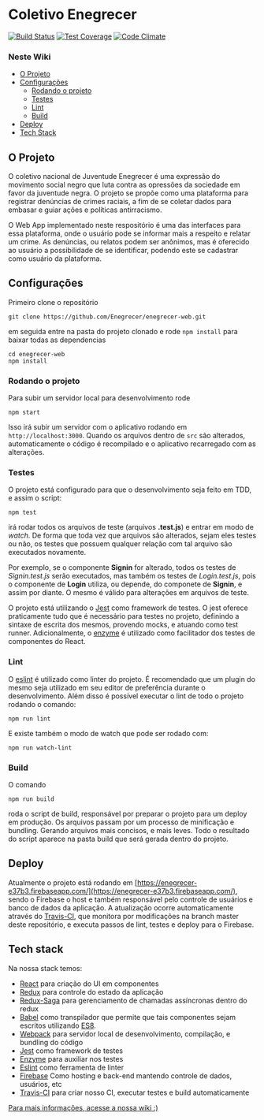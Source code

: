 # Coletivo Enegrecer
[![Build Status](https://travis-ci.org/Enegrecer/enegrecer-web.svg?branch=master)](https://travis-ci.org/Enegrecer/enegrecer-web)
[![Test Coverage](https://codeclimate.com/github/Enegrecer/enegrecer-web/badges/coverage.svg)](https://codeclimate.com/github/Enegrecer/enegrecer-web/coverage)
[![Code Climate](https://codeclimate.com/github/codeclimate/codeclimate/badges/gpa.svg)](https://codeclimate.com/github/Enegrecer/enegrecer-web)

### Neste Wiki
* [O Projeto](#o-projeto)
* [Configurações](#configurações)
  * [Rodando o projeto](#rodando-o-projeto)
  * [Testes](#testes)
  * [Lint](#lint)
  * [Build](#build)
* [Deploy](#deploy)
* [Tech Stack](#tech-stack)

## O Projeto

O coletivo nacional de Juventude Enegrecer é uma expressão do movimento social negro que luta contra as opressões da sociedade em favor da juventude negra. O projeto se propõe como uma plataforma para registrar denúncias de crimes raciais, a fim de se coletar dados para embasar e guiar ações e políticas antirracismo.

O Web App implementado neste respositório é uma das interfaces para essa plataforma, onde o usuário pode se informar mais a respeito e relatar um crime. As denúncias, ou relatos podem ser anônimos, mas é oferecido ao usuário a possibilidade de se identificar, podendo este se cadastrar como usuário da plataforma.

## Configurações

Primeiro clone o repositório
```shell
git clone https://github.com/Enegrecer/enegrecer-web.git
```

em seguida entre na pasta do projeto clonado e rode `npm install` para baixar todas as dependencias
```shell
cd enegrecer-web
npm install
```

### Rodando o projeto

Para subir um servidor local para desenvolvimento rode

```shell
npm start
```

Isso irá subir um servidor com o aplicativo rodando em `http://localhost:3000`. Quando os arquivos dentro de `src` são alterados, automaticamente o código é recompilado e o aplicativo recarregado com as alterações.

### Testes

O projeto está configurado para que o desenvolvimento seja feito em TDD, e assim o script:

```shell
npm test
```

irá rodar todos os arquivos de teste (arquivos __.test.js__) e entrar em modo de _watch_. De forma que toda vez que arquivos são alterados, sejam eles testes ou não, os testes que possuem qualquer relação com tal arquivo são executados novamente.

Por exemplo, se o componente __Signin__ for alterado, todos os testes de _Signin.test.js_ serão executados, mas também os testes de _Login.test.js_, pois o componente de __Login__ utiliza, ou depende, do componete de __Signin__, e assim por diante. O mesmo é válido para alterações em arquivos de teste.

O projeto está utilizando o [Jest](https://facebook.github.io/jest/) como framework de testes. O jest oferece praticamente tudo que é necessário para testes no projeto, definindo a sintaxe de escrita dos mesmos, provendo mocks, e atuando como test runner. Adicionalmente, o [enzyme](http://airbnb.io/enzyme/) é utilizado como facilitador dos testes de componentes do React.

### Lint

O [eslint](http://eslint.org/) é utilizado como linter do projeto. É recomendado que um plugin do mesmo seja utilizado em seu editor de preferência durante o desenvolvimento. Além disso é possível executar o lint de todo o projeto rodando o comando:

```shell
npm run lint
```

E existe também o modo de watch que pode ser rodado com:

```shell
npm run watch-lint
```

### Build

O comando

```shell
npm run build
```

roda o script de build, responsável por preparar o projeto para um deploy em produção. Os arquivos passam por um processo de minificação e bundling. Gerando arquivos mais concisos, e mais leves. Todo o resultado do script aparece na pasta build que será gerada dentro do projeto.

## Deploy

Atualmente o projeto está rodando em [https://enegrecer-e37b3.firebaseapp.com/](https://enegrecer-e37b3.firebaseapp.com/), sendo o Firebase o host e também responsável pelo controle de usuários e banco de dados da aplicação. A atualização ocorre automaticamente através do [Travis-CI](https://travis-ci.org/Enegrecer/enegrecer-web), que monitora por modificações na branch master deste repositório, e executa passos de lint, testes e deploy para o Firebase.

## Tech stack

Na nossa stack temos:
* [React](https://facebook.github.io/react/) para criação do UI em componentes
* [Redux](http://redux.js.org/) para controle do estado da aplicação
* [Redux-Saga](https://redux-saga.js.org/) para gerenciamento de chamadas assíncronas dentro do redux
* [Babel](https://babeljs.io/) como transpilador que permite que tais componentes sejam escritos utilizando [ES8](http://www.ecma-international.org/ecma-262/8.0/index.html).
* [Webpack](https://webpack.github.io/) para servidor local de desenvolvimento, compilação, e bundling do código
* [Jest](https://facebook.github.io/jest/) como framework de testes
* [Enzyme](http://airbnb.io/enzyme/) para auxiliar nos testes
* [Eslint](http://eslint.org/) como ferramenta de linter
* [Firebase](https://firebase.google.com/) Como hosting e back-end mantendo controle de dados, usuários, etc
* [Travis-CI](https://travis-ci.org/) para criar nosso CI, executar testes e build automaticamente

[Para mais informações, acesse a nossa wiki :)](https://github.com/Enegrecer/enegrecer-web/wiki)
